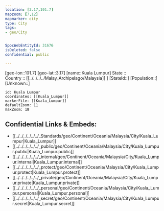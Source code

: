```yaml
---
location: [3.17,101.7] 
mapzoom: [7,12] 
mapmarker: city 
type: City
tags:
- geo/City


SpocWebEntityId: 31676
isDeleted: false
confidential: public

---
```

[geo-lon::101.7] 
[geo-lat::3.17] 
[name::Kuala Lumpur] 
State ::  
Country :: [[../../../../Malay_Archipelago/Malaysia]] ] 
[StateId::] 
[Population::] 
[Unknown::] 


```leaflet
id: Kuala Lumpur
coordinates: [[Kuala_Lumpur]] 
markerFile: [[Kuala_Lumpur]] 
defaultZoom: 11 
maxZoom: 18
```


## Confidential Links & Embeds: 
- [[../../../../../../_Standards/geo/Continent/Oceania/Malaysia/City/Kuala_Lumpur|Kuala_Lumpur]] 
- [[../../../../../../_public/geo/Continent/Oceania/Malaysia/City/Kuala_Lumpur.public|Kuala_Lumpur.public]] 
- [[../../../../../../_internal/geo/Continent/Oceania/Malaysia/City/Kuala_Lumpur.internal|Kuala_Lumpur.internal]] 
- [[../../../../../../_protect/geo/Continent/Oceania/Malaysia/City/Kuala_Lumpur.protect|Kuala_Lumpur.protect]] 
- [[../../../../../../_private/geo/Continent/Oceania/Malaysia/City/Kuala_Lumpur.private|Kuala_Lumpur.private]] 
- [[../../../../../../_personal/geo/Continent/Oceania/Malaysia/City/Kuala_Lumpur.personal|Kuala_Lumpur.personal]] 
- [[../../../../../../_secret/geo/Continent/Oceania/Malaysia/City/Kuala_Lumpur.secret|Kuala_Lumpur.secret]] 
